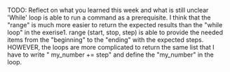 TODO: Reflect on what you learned this week and what is still unclear
'While' loop is able to run a command as a prerequisite. 
I think that the "range" is much more easier to return the expected results than the "while loop" in the exerise1. 
range (start, stop, step) is able to provide the needed items from the "beginning" to the "ending" with the expected steps. 
HOWEVER, the loops are more complicated to return the same list that I have to write " my_number += step" and define the "my_number" in the loop. 